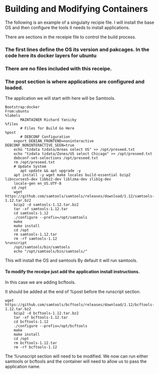 # Building and Modifying Containers
The following is an example of a singulaity recipie file.
I will install the base OS and then configure the tools it needs to install applications.

There are sections in the receipie file to control the build process.

### The first lines define the OS its version and pakcages. In the code here its docker layers for ubuntu
### There are no files included with this receipe.
### The post section is where applications are configured and loaded.

The appilcation we will start with here will be Samtools.

```
Bootstrap:docker
From:ubuntu
%labels
       MAINTAINER Richard Yanicky
%files
       # Files for Build Go Here
%post
       # DEBCONF Configuration
    export DEBIAN_FRONTEND=noninteractive DEBCONF_NONINTERACTIVE_SEEN=true
    echo "tzdata tzdata/Areas select US" >> /opt/preseed.txt
    echo "tzdata tzdata/Zones/US select Chicago" >> /opt/preseed.txt
    debconf-set-selections /opt/preseed.txt
    rm /opt/preseed.txt
    # Update System
       apt update && apt upgrade -y
    apt install -y wget make locales build-essential bzip2 libncurses5-dev libbz2-dev liblzma-dev zlib1g-dev
    locale-gen en_US.UTF-8
   cd /opt
    wget https://github.com/samtools/samtools/releases/download/1.12/samtools-1.12.tar.bz2
    bzip2 -d samtools-1.12.tar.bz2
    tar -xf samtools-1.12.tar
    cd samtools-1.12
    ./configure --prefix=/opt/samtools
    make
    make install
    cd /opt
    rm samtools-1.12.tar
    rm -rf samtools-1.12
%runscript
    /opt/samtools/bin/samtools
    echo "/opt/samtools/bin/samtools/"
```


This will install the OS and samtools
By default it will run samtools.

#### To modify the receipe just add the application install instructions.
In this case we are adding bcftools.

It should be added at the end of %post before the runscript section.

```
wget https://github.com/samtools/bcftools/releases/download/1.12/bcftools-1.12.tar.bz2
    bzip2 -d bcftools-1.12.tar.bz2
    tar -xf bcftools-1.12.tar
    cd bcftools-1.12
    ./configure --prefix=/opt/bcftools
    make
    make install
    cd /opt
    rm bcftools-1.12.tar
    rm -rf bcftools-1.12
```

The %runscript section will need to be modified.
We now can run either samtools or bcftools and the container will need to allow us to pass the application name.



